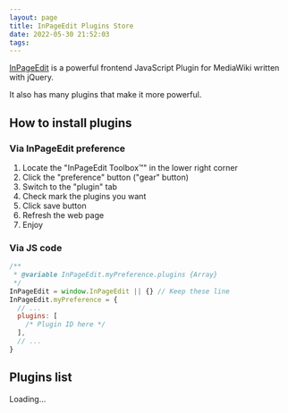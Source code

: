 ```yaml
---
layout: page
title: InPageEdit Plugins Store
date: 2022-05-30 21:52:03
tags:
---
```


[InPageEdit](https://ipe.js.org) is a powerful frontend JavaScript Plugin for MediaWiki written with jQuery.

It also has many plugins that make it more powerful.

## How to install plugins

### Via InPageEdit preference

1. Locate the "InPageEdit Toolbox™" in the lower right corner
2. Click the "preference" button ("gear" button)
3. Switch to the "plugin" tab
4. Check mark the plugins you want
5. Click save button
6. Refresh the web page
7. Enjoy

### Via JS code

```js
/**
 * @variable InPageEdit.myPreference.plugins {Array}
 */
InPageEdit = window.InPageEdit || {} // Keep these line
InPageEdit.myPreference = {
  // ...
  plugins: [
    /* Plugin ID here */
  ],
  // ...
}
```

## Plugins list

<div id="pluginsList">Loading...</div>

<script src="assets/js/index.js"></script>
